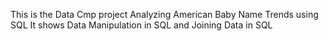 This is the Data Cmp project Analyzing American Baby Name Trends using SQL
It shows Data Manipulation in SQL and Joining Data in SQL
